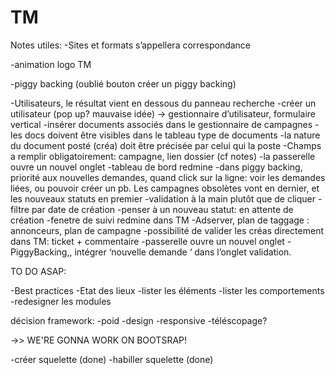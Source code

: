 TM
==


Notes utiles:
-Sites et formats s’appellera correspondance

-animation logo TM

-piggy backing (oublié bouton créer un piggy backing)

-Utilisateurs, le résultat vient en dessous du panneau recherche
-créer un utilisateur (pop up? mauvaise idée) -> gestionnaire d’utilisateur, formulaire vertical
-insérer documents associés dans le gestionnaire de campagnes
-les docs doivent être visibles dans le tableau type de documents
-la nature du document posté (créa) doit être précisée par celui qui la poste
-Champs a remplir obligatoirement: campagne, lien dossier (cf notes)
-la passerelle ouvre un nouvel onglet
-tableau de bord redmine
-dans piggy backing, priorité aux nouvelles demandes, quand click sur la ligne: voir les demandes liées, ou pouvoir créer un pb. Les campagnes obsolètes vont en dernier, et les nouveaux statuts en premier
-validation à la main plutôt que de cliquer
-filtre par date de création
-penser à un nouveau statut: en attente de création
-fenetre de suivi redmine dans TM
-Adserver, plan de taggage : annonceurs, plan de campagne
-possibilité de valider les créas directement dans TM: ticket + commentaire
-passerelle ouvre un nouvel onglet
-PiggyBacking,, intégrer ‘nouvelle demande ‘ dans l’onglet validation.


TO DO ASAP:

-Best practices
-Etat des lieux
-lister les éléments
-lister les comportements
-redesigner les modules


décision framework:
-poid
-design
-responsive
-téléscopage?

 ->> WE'RE GONNA WORK ON BOOTSRAP!


-créer squelette (done)
-habiller squelette (done)

